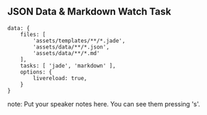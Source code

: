 ##  JSON Data &amp; Markdown Watch Task

    data: {
        files: [ 
            'assets/templates/**/*.jade', 
            'assets/data/**/*.json', 
            'assets/data/**/*.md' 
        ],
        tasks: [ 'jade', 'markdown' ],
        options: {
            livereload: true,
        }               
    }

note:
    Put your speaker notes here.
    You can see them pressing 's'.
